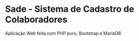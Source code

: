 # Sade - Sistema de Cadastro de Colaboradores 
Aplicação Web feita com PHP puro, Bootstrap e MariaDB.<br>
